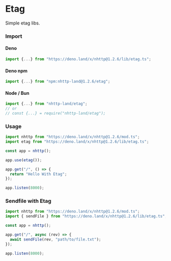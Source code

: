 # Etag
Simple etag libs.

### Import
#### Deno
```ts
import {...} from "https://deno.land/x/nhttp@1.2.6/lib/etag.ts";
```
#### Deno npm
```ts
import {...} from "npm:nhttp-land@1.2.6/etag";
```
#### Node / Bun
```ts
import {...} from "nhttp-land/etag";
// or
// const {...} = require("nhttp-land/etag");
```

### Usage
```ts
import nhttp from "https://deno.land/x/nhttp@1.2.6/mod.ts";
import etag from "https://deno.land/x/nhttp@1.2.6/lib/etag.ts";

const app = nhttp();

app.use(etag());

app.get("/", () => {
  return "Hello With Etag";
});

app.listen(8000);
```

### Sendfile with Etag
```ts
import nhttp from "https://deno.land/x/nhttp@1.2.6/mod.ts";
import { sendFile } from "https://deno.land/x/nhttp@1.2.6/lib/etag.ts";

const app = nhttp();

app.get("/", async (rev) => {
  await sendFile(rev, "path/to/file.txt");
});

app.listen(8000);
```